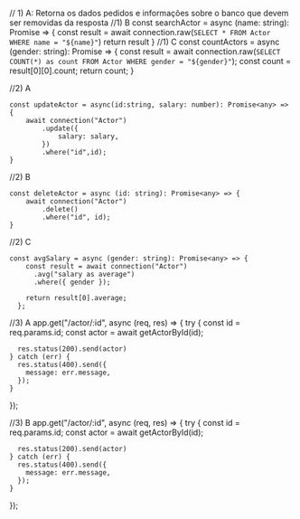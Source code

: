 // 1) A: Retorna os dados pedidos e informações sobre o banco que devem ser removidas da resposta
//1) B
const searchActor = async (name: string): Promise<any> => {
    const result = await connection.raw(`
        SELECT * FROM Actor WHERE name = "${name}"
    `)
    return result
}
//1) C
const countActors = async (gender: string): Promise<any> => {
    const result = await connection.raw(`
        SELECT COUNT(*) as count FROM Actor WHERE gender = "${gender}"
    `);
    const count = result[0][0].count;
    return count;
} 

//2) A

    const updateActor = async(id:string, salary: number): Promise<any> => {
        await connection("Actor")
            .update({
                salary: salary,
            })
            .where("id",id);
    }

//2) B

    const deleteActor = async (id: string): Promise<any> => {
        await connection("Actor")
            .delete()
            .where("id", id);
    }

//2) C

    const avgSalary = async (gender: string): Promise<any> => {
        const result = await connection("Actor")
          .avg("salary as average")
          .where({ gender });
      
        return result[0].average;
      };

//3) A
app.get("/actor/:id", async (req, res) => {
    try {
      const id = req.params.id;
      const actor = await getActorById(id);
  
      res.status(200).send(actor)
    } catch (err) {
      res.status(400).send({
        message: err.message,
      });
    }
  });

  //3) B
  app.get("/actor/:id", async (req, res) => {
    try {
      const id = req.params.id;
      const actor = await getActorById(id);
  
      res.status(200).send(actor)
    } catch (err) {
      res.status(400).send({
        message: err.message,
      });
    }
  });